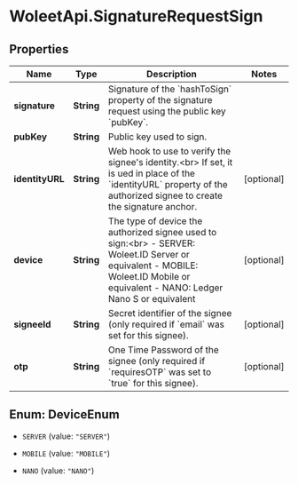# WoleetApi.SignatureRequestSign

## Properties
Name | Type | Description | Notes
------------ | ------------- | ------------- | -------------
**signature** | **String** | Signature of the &#x60;hashToSign&#x60; property of the signature request using the public key &#x60;pubKey&#x60;.  | 
**pubKey** | **String** | Public key used to sign.  | 
**identityURL** | **String** | Web hook to use to verify the signee&#39;s identity.&lt;br&gt; If set, it is ued in place of the &#x60;identityURL&#x60; property of the authorized signee to create the signature anchor.  | [optional] 
**device** | **String** | The type of device the authorized signee used to sign:&lt;br&gt; - SERVER: Woleet.ID Server or equivalent - MOBILE: Woleet.ID Mobile or equivalent - NANO: Ledger Nano S or equivalent  | [optional] 
**signeeId** | **String** | Secret identifier of the signee (only required if &#x60;email&#x60; was set for this signee).  | [optional] 
**otp** | **String** | One Time Password of the signee (only required if &#x60;requiresOTP&#x60; was set to &#x60;true&#x60; for thìs signee).  | [optional] 


<a name="DeviceEnum"></a>
## Enum: DeviceEnum


* `SERVER` (value: `"SERVER"`)

* `MOBILE` (value: `"MOBILE"`)

* `NANO` (value: `"NANO"`)




